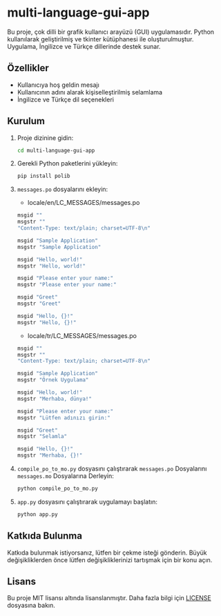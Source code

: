 # multi-language-gui-app
 
Bu proje, çok dilli bir grafik kullanıcı arayüzü (GUI) uygulamasıdır. Python kullanılarak geliştirilmiş ve tkinter kütüphanesi ile oluşturulmuştur. Uygulama, İngilizce ve Türkçe dillerinde destek sunar.

## Özellikler

- Kullanıcıya hoş geldin mesajı
- Kullanıcının adını alarak kişiselleştirilmiş selamlama
- İngilizce ve Türkçe dil seçenekleri

## Kurulum

1. Proje dizinine gidin:
    ```bash
    cd multi-language-gui-app
    ```

2. Gerekli Python paketlerini yükleyin:
    ```bash
    pip install polib
    ```
3. `messages.po` dosyalarını ekleyin:
    - locale/en/LC_MESSAGES/messages.po
    ```bash
    msgid ""
    msgstr ""
    "Content-Type: text/plain; charset=UTF-8\n"

    msgid "Sample Application"
    msgstr "Sample Application"

    msgid "Hello, world!"
    msgstr "Hello, world!"

    msgid "Please enter your name:"
    msgstr "Please enter your name:"

    msgid "Greet"
    msgstr "Greet"

    msgid "Hello, {}!"
    msgstr "Hello, {}!"
    ```

    - locale/tr/LC_MESSAGES/messages.po
    ```bash
    msgid ""
    msgstr ""
    "Content-Type: text/plain; charset=UTF-8\n"

    msgid "Sample Application"
    msgstr "Örnek Uygulama"

    msgid "Hello, world!"
    msgstr "Merhaba, dünya!"

    msgid "Please enter your name:"
    msgstr "Lütfen adınızı girin:"

    msgid "Greet"
    msgstr "Selamla"

    msgid "Hello, {}!"
    msgstr "Merhaba, {}!"
    ```
4. `compile_po_to_mo.py` dosyasını çalıştırarak `messages.po` Dosyalarını `messages.mo` Dosyalarına Derleyin:
    ```bash
    python compile_po_to_mo.py
    ```
5. `app.py` dosyasını çalıştırarak uygulamayı başlatın:
    ```bash
    python app.py
    ```

## Katkıda Bulunma

Katkıda bulunmak istiyorsanız, lütfen bir çekme isteği gönderin. Büyük değişikliklerden önce lütfen değişikliklerinizi tartışmak için bir konu açın.

## Lisans

Bu proje MIT lisansı altında lisanslanmıştır. Daha fazla bilgi için [LICENSE](LICENSE) dosyasına bakın.
